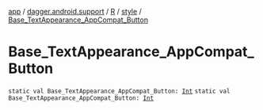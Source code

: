 [app](../../../index.md) / [dagger.android.support](../../index.md) / [R](../index.md) / [style](index.md) / [Base_TextAppearance_AppCompat_Button](./-base_-text-appearance_-app-compat_-button.md)

# Base_TextAppearance_AppCompat_Button

`static val Base_TextAppearance_AppCompat_Button: `[`Int`](https://kotlinlang.org/api/latest/jvm/stdlib/kotlin/-int/index.html)
`static val Base_TextAppearance_AppCompat_Button: `[`Int`](https://kotlinlang.org/api/latest/jvm/stdlib/kotlin/-int/index.html)